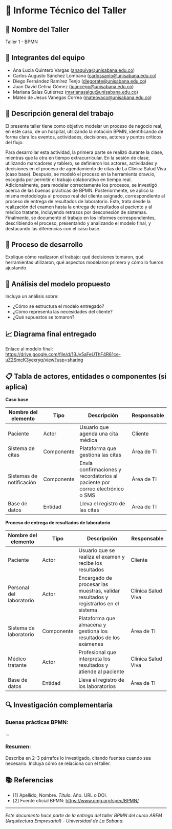 # 📄 Informe Técnico del Taller

## 🔖 Nombre del Taller
Taller 1 - BPMN

## 👥 Integrantes del equipo
- Ana Lucia Quintero Vargas (anaquiva@unisabana.edu.co)
- Carlos Augusto Sánchez Lombana (carlossanlo@unisabana.edu.co)
- Diego Fernández Ramírez Tenjo (diegorate@unisabana.edu.co)
- Juan David Cetina Gómez (juancego@unisabana.edu.co)
- Mariana Salas Gutiérrez (marianasalgu@unisabana.edu.co)
- Mateo de Jesus Vanegas Correa (mateovaco@unisabana.edu.co)

## 🧠 Descripción general del trabajo
El presente taller tiene como objetivo modelar un proceso de negocio real, en este caso, de un hospital, utilizando la notación BPMN, identificando de forma clara los eventos, actividades, decisiones, actores y puntos críticos del flujo.

Para desarrollar esta actividad, la primera parte se realizó durante la clase, mientras que la otra en tiempo extracurricular. En la sesión de clase, utilizando marcadores y tablero, se definieron los actores, actividades y decisiones en el proceso de agendamiento de citas de La Clínica Salud Viva (caso base). Después, se modeló el proceso en la herramienta draw.io, escogida por permitir el trabajo colaborativo en tiempo real. Adicionalmente, para modelar correctamente los procesos, se investigó acerca de las buenas prácticas de BPMN. Posteriormente, se aplicó la misma metodología al proceso real del cliente asignado, correspondiente al proceso de entrega de resultados de laboratorio. Este, trata desde la realización del examen hasta la entrega de resultados al paciente y al médico
tratante, incluyendo retrasos por desconexión de sistemas. Finalmente, se documentó el trabajo en los informes correspondientes, describiendo el proceso, presentando y analizando el modelo final, y destacando las diferencias con el caso base.

## 🔧 Proceso de desarrollo
Explique cómo realizaron el trabajo: qué decisiones tomaron, qué herramientas utilizaron, qué aspectos modelaron primero y cómo lo fueron ajustando.

## 🧩 Análisis del modelo propuesto
Incluya un análisis sobre:
- ¿Cómo se estructura el modelo entregado?
- ¿Cómo representa las necesidades del cliente?
- ¿Qué supuestos se tomaron?

## 📈 Diagrama final entregado
Enlace al modelo final: https://drive.google.com/file/d/1BJv5aFeUThF4R61ce-uZ2SmcK3yexryq/view?usp=sharing

## 📋 Tabla de actores, entidades o componentes (si aplica)

**Caso base**

| Nombre del elemento | Tipo | Descripción | Responsable |
|---------------------|------|-------------|-------------|
| Paciente        | Actor | Usuario que agenda una cita médica | Cliente |
| Sistema de citas        | Componente | Plataforma que gestiona las citas | Área de TI |
| Sistemas de notificación        | Componente | Envía confirmaciones y recordatorios al paciente por correo electrónico o SMS | Área de TI |
| Base de datos       | Entidad | Lleva el registro de las citas | Área de TI |

**Proceso de entrega de resultados de laboratorio**

| Nombre del elemento | Tipo | Descripción | Responsable |
|---------------------|------|-------------|-------------|
| Paciente        | Actor | Usuario que se realiza el examen y recibe los resultados | Cliente |
| Personal del laboratorio        | Actor | Encargado de procesar las muestras, validar resultados y registrarlos en el sistema | Clínica Salud Viva |
| Sistema de laboratorio        | Componente | Plataforma que almacena y gestiona los resultados de los exámenes | Área de TI |
| Médico tratante       | Actor | Profesional que interpreta los resultados y atiende al paciente | Clínica Salud Viva |
| Base de datos       | Entidad | Lleva el registro de los laboratorios | Área de TI |

## 🔍 Investigación complementaria
### Buenas prácticas BPMN:
...

### Resumen:
Describa en 2–3 párrafos lo investigado, citando fuentes cuando sea necesario. Incluya cómo se relaciona con el taller.

## 📚 Referencias
- [1] Apellido, Nombre. *Título*. Año. URL o DOI.
- [2] Fuente oficial BPMN: https://www.omg.org/spec/BPMN/

---

_Este documento hace parte de la entrega del taller BPMN del curso AREM (Arquitectura Empresarial) - Universidad de La Sabana._
